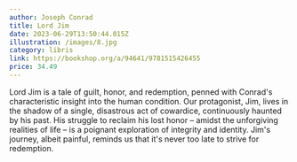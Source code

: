 ```yaml
---
author: Joseph Conrad
title: Lord Jim
date: 2023-06-29T13:50:44.015Z
illustration: /images/8.jpg
category: libris
link: https://bookshop.org/a/94641/9781515426455
price: 34.49
---
```

Lord Jim is a tale of guilt, honor, and redemption, penned with Conrad's characteristic insight into the human condition. Our protagonist, Jim, lives in the shadow of a single, disastrous act of cowardice, continuously haunted by his past. His struggle to reclaim his lost honor – amidst the unforgiving realities of life – is a poignant exploration of integrity and identity. Jim's journey, albeit painful, reminds us that it's never too late to strive for redemption.
